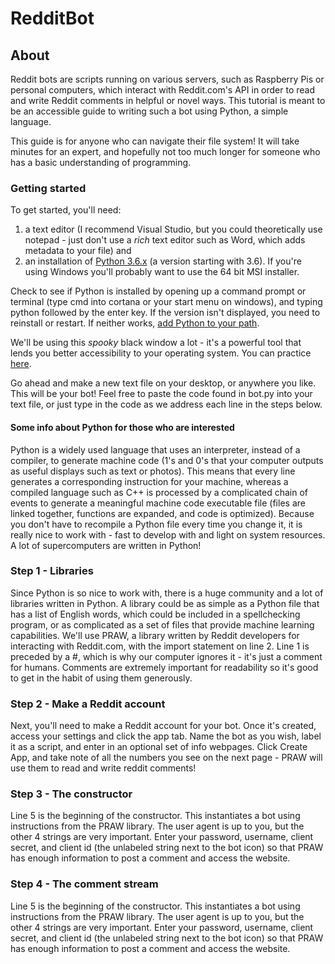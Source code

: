 # RedditBot

## About

Reddit bots are scripts running on various servers, such as Raspberry Pis or personal computers, which interact with Reddit.com's API in order to read and write Reddit comments in helpful or novel ways. This tutorial is meant to be an accessible guide to writing such a bot using Python, a simple language.

This guide is for anyone who can navigate their file system! It will take minutes for an expert, and hopefully not too much longer for someone who has a basic understanding of programming. 

### Getting started 

To get started, you'll need:
  1. a text editor (I recommend Visual Studio, but you could theoretically use notepad - just don't use a *rich* text editor such as      Word, which adds metadata to your file) and 
  2. an installation of [Python 3.6.x](https://www.python.org/downloads/release/python-363/) (a version starting with 3.6). If you're      using Windows you'll probably want to use the 64 bit MSI installer. 

Check to see if Python is installed by opening up a command prompt or terminal (type cmd into cortana or your start menu on windows), and typing python followed by the enter key. If the version isn't displayed, you need to reinstall or restart. If neither works, [add Python to your path](http://pythoncentral.io/add-python-to-path-python-is-not-recognized-as-an-internal-or-external-command/). 

We'll be using this <bb>*spooky*</bb> black window a lot - it's a powerful tool that lends you better accessibility to your operating system. You can practice [here](http://hackertyper.com/). 

Go ahead and make a new text file on your desktop, or anywhere you like. This will be your bot! Feel free to paste the code found in bot.py into your text file, or just type in the code as we address each line in the steps below. 

#### Some info about Python for those who are interested

Python is a widely used language that uses an interpreter, instead of a compiler, to generate machine code (1's and 0's that your computer outputs as useful displays such as text or photos). This means that every line generates a corresponding instruction for your machine, whereas a compiled language such as C++ is processed by a complicated chain of events to generate a meaningful machine code executable file (files are linked together, functions are expanded, and code is optimized). Because you don't have to recompile a Python file every time you change it, it is really nice to work with - fast to develop with and light on system resources. A lot of supercomputers are written in Python! 

### Step 1 - Libraries
Since Python is so nice to work with, there is a huge community and a lot of libraries written in Python. A library could be as simple as a Python file that has a list of English words, which could be included in a spellchecking program, or as complicated as a set of files that provide machine learning capabilities. We'll use PRAW, a library written by Reddit developers for interacting with Reddit.com, with the import statement on line 2. Line 1 is preceded by a #, which is why our computer ignores it - it's just a comment for humans. Comments are extremely important for readability so it's good to get in the habit of using them generously. 

### Step 2 - Make a Reddit account
Next, you'll need to make a Reddit account for your bot. Once it's created, access your settings and click the app tab. Name the bot as you wish, label it as a script, and enter in an optional set of info webpages. Click Create App, and take note of all the numbers you see on the next page - PRAW will use them to read and write reddit comments! 

### Step 3 - The constructor 
Line 5 is the beginning of the constructor. This instantiates a bot using instructions from the PRAW library. The user agent is up to you, but the other 4 strings are very important. Enter your password, username, client secret, and client id (the unlabeled string next to the bot icon) so that PRAW has enough information to post a comment and access the website. 

### Step 4 - The comment stream
Line 5 is the beginning of the constructor. This instantiates a bot using instructions from the PRAW library. The user agent is up to you, but the other 4 strings are very important. Enter your password, username, client secret, and client id (the unlabeled string next to the bot icon) so that PRAW has enough information to post a comment and access the website. 




